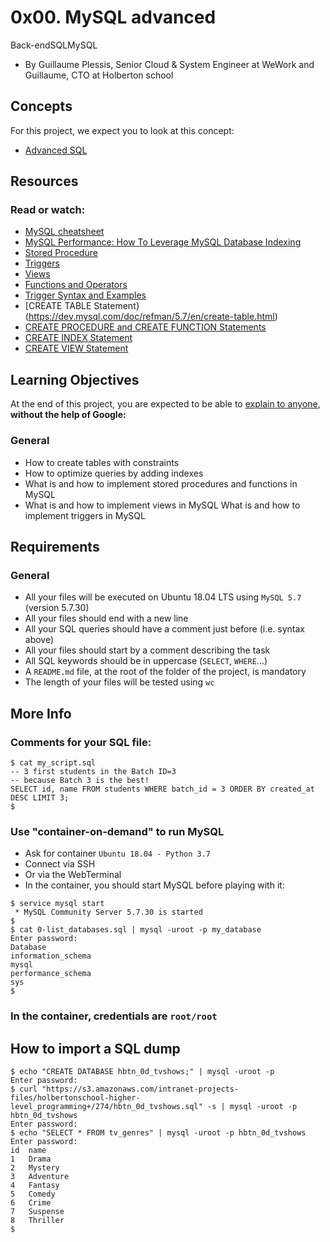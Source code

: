 # 0x00. MySQL advanced
Back-endSQLMySQL

+ By Guillaume Plessis, Senior Cloud & System Engineer at WeWork and Guillaume, CTO at Holberton school
## Concepts
For this project, we expect you to look at this concept:
+ [Advanced SQL](https://intranet.alxswe.com/concepts/555)

## Resources
### Read or watch:

+ [MySQL cheatsheet](https://devhints.io/mysql)
+ [MySQL Performance: How To Leverage MySQL Database Indexing](https://www.liquidweb.com/kb/mysql-optimization-how-to-leverage-mysql-database-indexing/)
+ [Stored Procedure](https://www.w3resource.com/mysql/mysql-procedure.php)
+ [Triggers](https://www.w3resource.com/mysql/mysql-triggers.php)
+ [Views](https://www.w3resource.com/mysql/mysql-views.php)
+ [Functions and Operators](https://dev.mysql.com/doc/refman/5.7/en/functions.html)
+ [Trigger Syntax and Examples](https://dev.mysql.com/doc/refman/5.7/en/trigger-syntax.html)
+ [CREATE TABLE Statement}(https://dev.mysql.com/doc/refman/5.7/en/create-table.html)
+ [CREATE PROCEDURE and CREATE FUNCTION Statements](https://dev.mysql.com/doc/refman/5.7/en/create-procedure.html)
+ [CREATE INDEX Statement](https://dev.mysql.com/doc/refman/5.7/en/create-index.html)
+ [CREATE VIEW Statement](https://dev.mysql.com/doc/refman/5.7/en/create-view.html)

## Learning Objectives

At the end of this project, you are expected to be able to [explain to anyone](https://fs.blog/feynman-learning-technique/), **without the help of Google:**

### General
+ How to create tables with constraints
+ How to optimize queries by adding indexes
+ What is and how to implement stored procedures and functions in MySQL
+ What is and how to implement views in MySQL
What is and how to implement triggers in MySQL
## Requirements
### General
+ All your files will be executed on Ubuntu 18.04 LTS using `MySQL 5.7` (version 5.7.30)
+ All your files should end with a new line
+ All your SQL queries should have a comment just before (i.e. syntax above)
+ All your files should start by a comment describing the task
+ All SQL keywords should be in uppercase (`SELECT`, `WHERE`...)
+ A `README.md` file, at the root of the folder of the project, is mandatory
+ The length of your files will be tested using `wc`

## More Info

### Comments for your SQL file:
```
$ cat my_script.sql
-- 3 first students in the Batch ID=3
-- because Batch 3 is the best!
SELECT id, name FROM students WHERE batch_id = 3 ORDER BY created_at DESC LIMIT 3;
$
```
### Use "container-on-demand" to run MySQL
+ Ask for container `Ubuntu 18.04 - Python 3.7`
+ Connect via SSH
+ Or via the WebTerminal
+ In the container, you should start MySQL before playing with it:
```
$ service mysql start
 * MySQL Community Server 5.7.30 is started
$
$ cat 0-list_databases.sql | mysql -uroot -p my_database
Enter password:
Database
information_schema
mysql
performance_schema
sys
$
```
### In the container, credentials are `root/root`

## How to import a SQL dump
```
$ echo "CREATE DATABASE hbtn_0d_tvshows;" | mysql -uroot -p
Enter password:
$ curl "https://s3.amazonaws.com/intranet-projects-files/holbertonschool-higher-level_programming+/274/hbtn_0d_tvshows.sql" -s | mysql -uroot -p hbtn_0d_tvshows
Enter password:
$ echo "SELECT * FROM tv_genres" | mysql -uroot -p hbtn_0d_tvshows
Enter password:
id  name
1   Drama
2   Mystery
3   Adventure
4   Fantasy
5   Comedy
6   Crime
7   Suspense
8   Thriller
$
```
